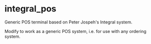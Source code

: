 # integral_pos
Generic POS terminal based on Peter Jospeh's Integral system.

Modify to work as a generic POS system, i.e. for use with any ordering system. 
